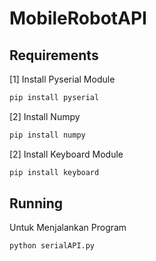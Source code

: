 # MobileRobotAPI

## Requirements
[1] Install Pyserial Module
```bash
pip install pyserial
```

[2] Install Numpy
```bash
pip install numpy
```

[2] Install Keyboard Module
```bash
pip install keyboard
```

## Running
Untuk Menjalankan Program 
```bash
python serialAPI.py
```
